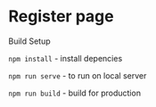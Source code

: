 # Register page

Build Setup

`npm install` - install depencies

`npm run serve` - to run on local server

`npm run build` - build for production
